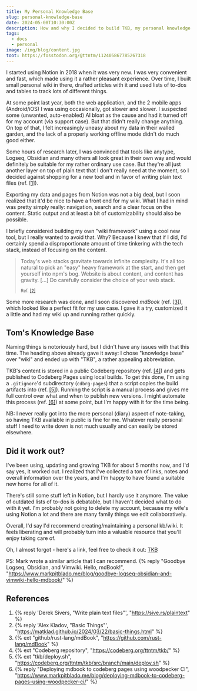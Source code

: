 ```yaml
---
title: My Personal Knowledge Base
slug: personal-knowledge-base
date: 2024-05-08T10:30:00Z
description: How and why I decided to build TKB, my personal knowledge base.
tags:
  - docs
  - personal
image: /img/blog/content.jpg
toot: https://fosstodon.org/@ttntm/112405867785267318
---
```


I started using Notion in 2018 when it was very new. I was very convenient and fast, which made using it a rather pleasant experience. Over time, I built small personal wiki in there, drafted articles with it and used lists of to-dos and tables to track lots of different things.

At some point last year, both the web application, and the 2 mobile apps (Android/iOS) I was using occasionally, got slower and slower. I suspected some (unwanted, auto-enabled) AI bloat as the cause and had it turned off for my account (via support case). But that didn't really change anything. On top of that, I felt increasingly uneasy about my data in their walled garden, and the lack of a properly working offline mode didn't do much good either.

Some hours of research later, I was convinced that tools like anytype, Logseq, Obsidian and many others all look great in their own way and would definitely be suitable for my rather ordinary use case. But they're all just another layer on top of plain text that I don't really need at the moment, so I decided against shopping for a new tool and in favor of writing plain text files (ref. [[1]](#refs)).

Exporting my data and pages from Notion was not a big deal, but I soon realized that it'd be nice to have a front end for my wiki. What I had in mind was pretty simply really: navigation, search and a clear focus on the content. Static output and at least a bit of customizability should also be possible.

I briefly considered building my own "wiki framework" using a cool new tool, but I really wanted to avoid that. Why? Because I knew that if I did, I'd certainly spend a disproportionate amount of time tinkering with the tech stack, instead of focusing on the content.

> Today's web stacks gravitate towards infinite complexity. It's all too natural to pick an "easy" heavy framework at the start, and then get yourself into npm's bog. Website is about content, and content has gravity. [...] Do carefully consider the choice of your web stack.
>
> <small>Ref. [[2]](#refs)</small>

Some more research was done, and I soon discovered *mdBook* (ref. [[3]](#refs)), which looked like a perfect fit for my use case. I gave it a try, customized it a little and had my wiki up and running rather quickly.

## Tom's Knowledge Base

Naming things is notoriously hard, but I didn't have any issues with that this time. The heading above already gave it away: I chose "knowledge base" over "wiki" and ended up with "TKB", a rather appealing abbreviation.

TKB's content is stored in a public Codeberg repository (ref. [[4]](#refs)) and gets published to Codeberg Pages using local builds. To get this done, I'm using a `.gitignore`'d subdirectory (`cdbrg-pages`) that a script copies the build artifacts into (ref. [[5]](#refs)). Running the script is a manual process and gives me full control over what and when to publish new versions. I might automate this process (ref. [[6]](#refs)) at some point, but I'm happy with it for the time being.

NB: I never really got into the more personal (diary) aspect of note-taking, so having TKB available in public is fine for me. Whatever really personal stuff I need to write down is not much usually and can easily be stored elsewhere.

## Did it work out?

I've been using, updating and growing TKB for about 5 months now, and I'd say yes, it worked out. I realized that I've collected a ton of links, notes and overall information over the years, and I'm happy to have found a suitable new home for all of it.

There's still some stuff left in Notion, but I hardly use it anymore. The value of outdated lists of to-dos is debatable, but I haven't decided what to do with it yet. I'm probably not going to delete my account, because my wife's using Notion a lot and there are many family things we edit collaboratively.

Overall, I'd say I'd recommend creating/maintaining a personal kb/wiki. It feels liberating and will probably turn into a valuable resource that you'll enjoy taking care of.

Oh, I almost forgot - here's a link, feel free to check it out: [TKB](/wiki/)

PS: Mark wrote a similar article that I can recommend.
{% reply "Goodbye Logseq, Obsidian, and Vimwiki. Hello, mdBook!", "https://www.markpitblado.me/blog/goodbye-logseq-obsidian-and-vimwiki-hello-mdbook/" %}

<h2 id="refs">References</h2>

1. {% reply 'Derek Sivers, "Write plain text files"', "https://sive.rs/plaintext" %}
2. {% reply 'Alex Kladov, "Basic Things"', "https://matklad.github.io/2024/03/22/basic-things.html" %}
3. {% ext "github/rust-lang/mdBook", "https://github.com/rust-lang/mdBook" %}
4. {% ext "Codeberg repository", "https://codeberg.org/ttntm/tkb/" %}
5. {% ext "tkb/deploy.sh", "https://codeberg.org/ttntm/tkb/src/branch/main/deploy.sh" %}
6. {% reply "Deploying mdbook to codeberg pages using woodpecker CI", "https://www.markpitblado.me/blog/deploying-mdbook-to-codeberg-pages-using-woodpecker-ci/" %}
